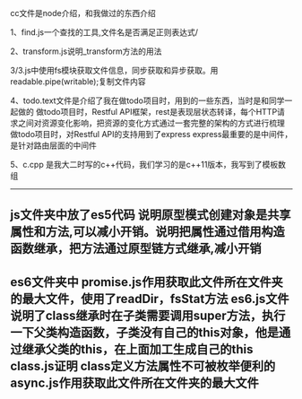 cc文件是node介绍，和我做过的东西介绍

1、find.js一个查找的工具,文件名是否满足正则表达式/

2、transform.js说明_transform方法的用法

3/3.js中使用fs模块获取文件信息，同步获取和异步获取。用readable.pipe(writable);复制文件内容

4、todo.text文件是介绍了我在做todo项目时，用到的一些东西，当时是和同学一起做的
     做todo项目时，Restful API框架，rest是表现层状态转译，每个HTTP请求之间对资源变化影响，把资源的变化方式通过一套完整的架构的方式进行梳理
     做todo项目时，对Restful API的支持用到了express
     express最重要的是中间件，是针对路由层面的中间件


5、c.cpp 是我大二时写的c++代码，我们学习的是c++11版本，我写到了模板数组

--------------------------------------

js文件夹中放了es5代码
说明原型模式创建对象是共享属性和方法,可以减小开销。说明把属性通过借用构造函数继承，把方法通过原型链方式继承,减小开销
--------------------
es6文件夹中
promise.js作用获取此文件所在文件夹的最大文件，使用了readDir，fsStat方法
es6.js文件 说明了class继承时在子类需要调用super方法，执行一下父类构造函数，子类没有自己的this对象，他是通过继承父类的this，在上面加工生成自己的this
class.js证明  class定义方法属性不可被枚举便利的
async.js作用获取此文件所在文件夹的最大文件
------------------------
